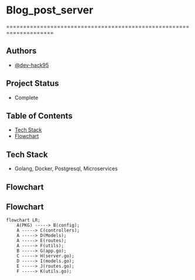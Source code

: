 # Blog_post_server
====================================================================


## Authors

- [@dev-hack95](https://www.github.com/dev-hack95)

## Project Status
- Complete

## Table of Contents

  - [Tech Stack](#tech-stack)
  - [Flowchart](#flowchart)

## Tech Stack
  - Golang, Docker, Postgresql, Microservices

## Flowchart

## Flowchart
```mermaid
flowchart LR;
    A(PKG) -----> B(config);
    A -----> C(controllers);
    A -----> D(Models);
    A -----> E(routes);
    A -----> F(utils);
    B -----> G(app.go);
    C -----> H(server.go);
    D -----> I(models.go);
    E -----> J(routes.go);
    F -----> K(utils.go);
```